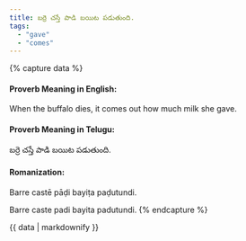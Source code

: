 ```yaml
---
title: బర్రె చస్తే పాడి బయిట పడుతుంది.
tags:
  - "gave"
  - "comes"
---
```


{% capture data %}
#### Proverb Meaning in English:
When the buffalo dies, it comes out how much milk she gave.

#### Proverb Meaning in Telugu:
బర్రె చస్తే పాడి బయిట పడుతుంది.

#### Romanization:
Barre castē pāḍi bayiṭa paḍutundi.

Barre caste padi bayita padutundi.
{% endcapture %}

{{ data | markdownify }}

